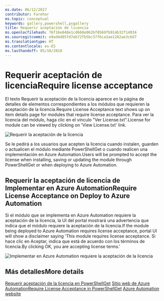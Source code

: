 ```yaml
---
ms.date: 06/12/2017
contributor: Farehar
ms.topic: conceptual
keywords: gallery,powershell,psgallery
title: Requerir aceptación de licencia
ms.openlocfilehash: 76f16e848e1cd660e062bf8569fb914b32f14934
ms.sourcegitcommit: e9ad4d85fd7eb72fb5bc37f6ca3ae1282ae3c6d7
ms.translationtype: HT
ms.contentlocale: es-ES
ms.lasthandoff: 05/10/2018
---
```

# <a name="require-license-acceptance"></a><span data-ttu-id="e6b43-103">Requerir aceptación de licencia</span><span class="sxs-lookup"><span data-stu-id="e6b43-103">Require license acceptance</span></span>

<span data-ttu-id="e6b43-104">El texto Requerir la aceptación de la licencia aparece en la página de detalles de elementos correspondientes a los módulos que requieren la aceptación de la licencia.</span><span class="sxs-lookup"><span data-stu-id="e6b43-104">Require License Acceptance text shows up on item details page for modules that require license acceptance.</span></span> <span data-ttu-id="e6b43-105">Para ver la licencia del módulo, haga clic en el vínculo "Ver License.txt".</span><span class="sxs-lookup"><span data-stu-id="e6b43-105">License for module can be viewed by clicking on 'View License.txt' link.</span></span>

![Requerir la aceptación de la licencia](../../Images/RequireLicenseAcceptance.png)

<span data-ttu-id="e6b43-107">Se le pedirá a los usuarios que acepten la licencia cuando instalen, guarden o actualicen el módulo mediante PowerShellGet o cuando realicen una implementación en Azure Automation.</span><span class="sxs-lookup"><span data-stu-id="e6b43-107">Users will be prompted to accept the license when installing, saving or updating the module through PowerShellGet or when deploying to Azure Automation.</span></span>

## <a name="require-license-acceptance-on-deploy-to-azure-automation"></a><span data-ttu-id="e6b43-108">Requerir la aceptación de licencia de Implementar en Azure Automation</span><span class="sxs-lookup"><span data-stu-id="e6b43-108">Require License Acceptance on Deploy to Azure Automation</span></span>

<span data-ttu-id="e6b43-109">Si el módulo que se implementa en Azure Automation requiere la aceptación de la licencia, la UI del portal mostrará una advertencia que indica que el módulo requiere la aceptación de la licencia.</span><span class="sxs-lookup"><span data-stu-id="e6b43-109">If the module being deployed to Azure Automation requires license acceptance, portal UI will show a disclaimer saying 'This module requires license acceptance.</span></span> <span data-ttu-id="e6b43-110">Si hace clic en Aceptar, indica que está de acuerdo con los términos de licencia.</span><span class="sxs-lookup"><span data-stu-id="e6b43-110">By clicking OK, you are accepting license terms.'</span></span>

![Implementar en Azure Automation requiere la aceptación de la licencia](../../Images/DeployToAzureAutomationRequireLicenseAcceptanceDisclaimer.png)

## <a name="more-details"></a><span data-ttu-id="e6b43-112">Más detalles</span><span class="sxs-lookup"><span data-stu-id="e6b43-112">More details</span></span>

<span data-ttu-id="e6b43-113">[Requerir aceptación de la licencia en PowerShellGet](../../concepts/module-license-acceptance.md)
[Sitio web de Azure Automation](/azure/automation)</span><span class="sxs-lookup"><span data-stu-id="e6b43-113">[Require License Acceptance in PowerShellGet](../../concepts/module-license-acceptance.md)
[Azure Automation website](/azure/automation)</span></span>